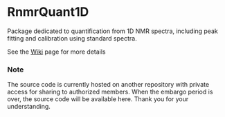 # RnmrQuant1D
Package dedicated to quantification from 1D NMR spectra, including peak fitting and calibration using standard spectra.

See the [Wiki](https://github.com/djacob65/RnmrQuant1D/wiki/home/) page for more details

### Note

The source code is currently hosted on another repository with private access for sharing to authorized members. When the embargo period is over, the source code will be available here. Thank you for your understanding.
